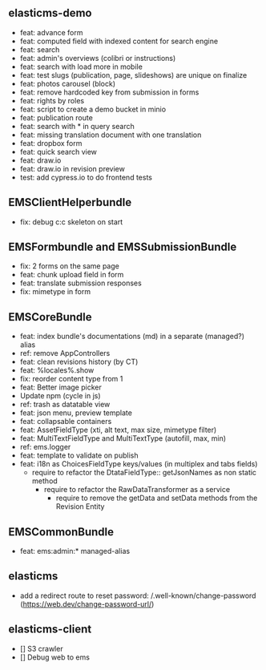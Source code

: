 ## elasticms-demo

- feat: advance form
- feat: computed field with indexed content for search engine
- feat: search
- feat: admin's overviews (colibri or instructions)
- feat: search with load more in mobile
- feat: test slugs (publication, page, slideshows) are unique on finalize
- feat: photos carousel (block)
- feat: remove hardcoded key from submission in forms
- feat: rights by roles
- feat: script to create a demo bucket in minio
- feat: publication route
- feat: search with * in query search
- feat: missing translation document with one translation
- feat: dropbox form
- feat: quick search view
- feat: draw.io
- feat: draw.io in revision preview
- test: add cypress.io to do frontend tests


## EMSClientHelperbundle

- fix: debug c:c skeleton on start

## EMSFormbundle and EMSSubmissionBundle

- fix: 2 forms on the same page
- feat: chunk upload field in form
- feat: translate submission responses
- fix: mimetype in form

## EMSCoreBundle

- feat: index bundle's documentations (md) in a separate (managed?) alias
- ref: remove AppControllers
- feat: clean revisions history (by CT)
- feat: %locales%.show
- fix: reorder content type from 1
- feat: Better image picker
- Update npm (cycle in js)
- ref: trash as datatable view
- feat: json menu, preview template
- feat: collapsable containers
- feat: AssetFieldType (xti, alt text, max size, mimetype filter)
- feat: MultiTextFieldType and MultiTextType (autofill, max, min)
- ref: ems.logger
- feat: template to validate on publish
- feat: i18n as ChoicesFieldType keys/values (in multiplex and tabs fields)
  - require to refactor the DtataFieldType:: getJsonNames as non static method
    - require to refactor the RawDataTransformer as a service
      - require to remove the getData and setData methods from the Revision Entity

## EMSCommonBundle

- feat: ems:admin:* managed-alias

## elasticms

- add a redirect route to reset password: /.well-known/change-password (https://web.dev/change-password-url/)

## elasticms-client

- [] S3 crawler
- [] Debug web to ems

